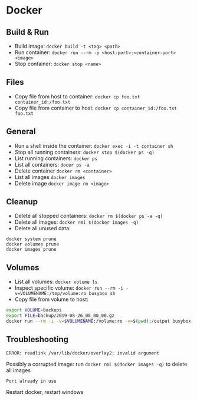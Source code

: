 # Docker

## Build & Run

* Build image: `docker build -t <tag> <path>`
* Run container: `docker run --rm -p <host-port>:<container-port> <image>`
* Stop container: `docker stop <name>`

## Files

* Copy file from host to container: `docker cp foo.txt container_id:/foo.txt`
* Copy file from container to host: `docker cp container_id:/foo.txt foo.txt`

## General
* Run a shell inside the container: `docker exec -i -t container sh`
* Stop all running containers: `docker stop $(docker ps -q)`
* List running containers: `docker ps`
* List all containers: `docer ps -a`
* Delete container `docker rm <container>`
* List all images `docker images`
* Delete image `docker image rm <image>`

## Cleanup

* Delete all stopped containers: `docker rm $(docker ps -a -q)`
* Delete all images: `docker rmi $(docker images -q)` 
* Delete all unused data: 
```
docker system prune
docker volumes prune
docker images prune
```
## Volumes

* List all volumes: `docker volume ls`
* Inspect specific volume: `docker run --rm -i -v=VOLUMENAME:/tmp/volume:ro busybox sh`
* Copy file from volume to host: 
```sh
export VOLUME=backups
export FILE=backup/2019-08-26_08_00_00.gz
docker run --rm -i -v=$VOLUMENAME:/volume:ro -v=$(pwd):/output busybox cp /volume/$FILE /output
```


## Troubleshooting

`ERROR: readlink /var/lib/docker/overlay2: invalid argument`

Possibly a corrupted image: run `docker rmi $(docker images -q)` to delete all images

`Port already in use`

Restart docker, restart windows
